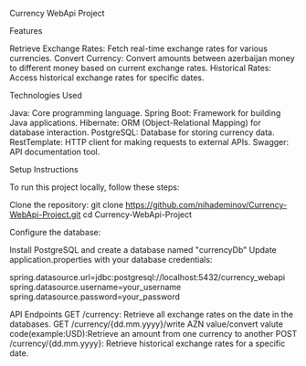 Currency WebApi Project

Features

Retrieve Exchange Rates: Fetch real-time exchange rates for various currencies.
Convert Currency: Convert amounts between azerbaijan money to different money based on current exchange rates.
Historical Rates: Access historical exchange rates for specific dates.


Technologies Used

Java: Core programming language.
Spring Boot: Framework for building Java applications.
Hibernate: ORM (Object-Relational Mapping) for database interaction.
PostgreSQL: Database for storing currency data.
RestTemplate: HTTP client for making requests to external APIs.
Swagger: API documentation tool.

Setup Instructions

To run this project locally, follow these steps:

Clone the repository:
git clone https://github.com/nihademinov/Currency-WebApi-Project.git
cd Currency-WebApi-Project

Configure the database:

Install PostgreSQL and create a database named "currencyDb"
Update application.properties with your database credentials:

spring.datasource.url=jdbc:postgresql://localhost:5432/currency_webapi
spring.datasource.username=your_username
spring.datasource.password=your_password

API Endpoints
GET /currency: Retrieve all exchange rates on the date in the databases.
GET /currency/{dd.mm.yyyy}/write AZN value/convert valute code(example:USD):Retrieve an amount from one currency to another
POST /currency/{dd.mm.yyyy}:  Retrieve historical exchange rates for a specific date.
